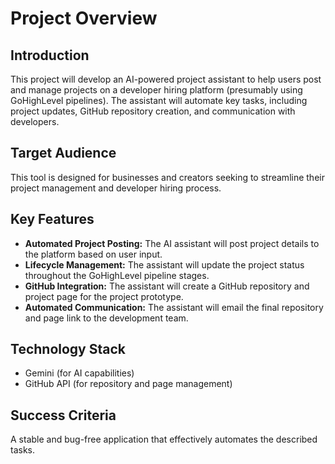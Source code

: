 # Project Overview

## Introduction
This project will develop an AI-powered project assistant to help users post and manage projects on a developer hiring platform (presumably using GoHighLevel pipelines). The assistant will automate key tasks, including project updates, GitHub repository creation, and communication with developers.

## Target Audience
This tool is designed for businesses and creators seeking to streamline their project management and developer hiring process.

## Key Features
* **Automated Project Posting:** The AI assistant will post project details to the platform based on user input.
* **Lifecycle Management:** The assistant will update the project status throughout the GoHighLevel pipeline stages.
* **GitHub Integration:** The assistant will create a GitHub repository and project page for the project prototype.
* **Automated Communication:** The assistant will email the final repository and page link to the development team.

## Technology Stack
* Gemini (for AI capabilities)
* GitHub API (for repository and page management)

## Success Criteria
A stable and bug-free application that effectively automates the described tasks.
